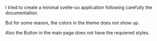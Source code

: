 I tried to create a minimal svelte-ux application following carefully the documentation.

But for some reason, the colors in the theme does not show up.

Also the Button in the main page does not have the requiered styles.
